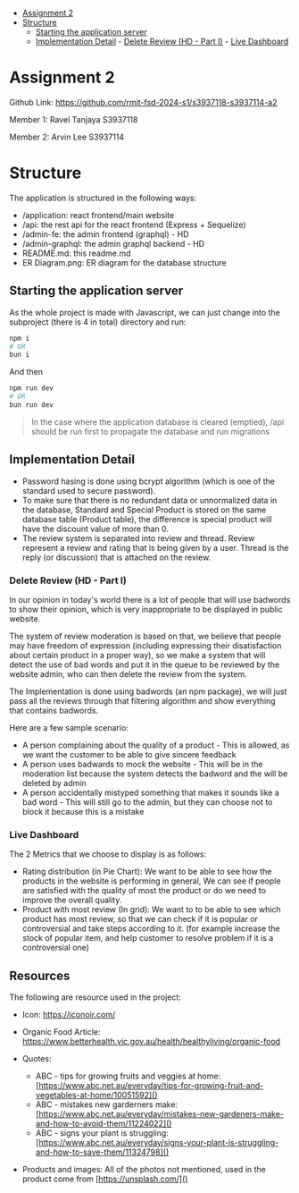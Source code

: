 <!--toc:start-->

- [Assignment 2](#assignment-2)
- [Structure](#structure)
  - [Starting the application server](#starting-the-application-server)
  - [Implementation Detail](#implementation-detail) - [Delete Review (HD - Part I)](#delete-review-hd-part-i) - [Live Dashboard](#live-dashboard)
  <!--toc:end-->

# Assignment 2

Github Link: https://github.com/rmit-fsd-2024-s1/s3937118-s3937114-a2

Member 1: Ravel Tanjaya S3937118

Member 2: Arvin Lee S3937114

# Structure

The application is structured in the following ways:

- /application: react frontend/main website
- /api: the rest api for the react frontend (Express + Sequelize)
- /admin-fe: the admin frontend (graphql) - HD
- /admin-graphql: the admin graphql backend - HD
- README.md: this readme.md
- ER Diagram.png: ER diagram for the database structure

## Starting the application server

As the whole project is made with Javascript, we can just change into the subproject (there is 4 in total) directory and run:

```bash
npm i
# OR 
bun i
```

And then


```bash
npm run dev
# OR
bun run dev
```

> In the case where the application database is cleared (emptied), /api should be run first to propagate the database and run migrations

## Implementation Detail

- Password hasing is done using bcrypt algorithm (which is one of the standard used to secure password).
- To make sure that there is no redundant data or unnormalized data in the database, Standard and Special Product is stored on the same database table (Product table), the difference is special product will have the discount value of more than 0.
- The review system is separated into review and thread. Review represent a review and rating that is being given by a user. Thread is the reply (or discussion) that is attached on the review.

### Delete Review (HD - Part I)

In our opinion in today's world there is a lot of people that will use badwords to show their opinion, which is very inappropriate to be displayed in public website.

The system of review moderation is based on that, we believe that people may have freedom of expression (including expressing their disatisfaction about certain product in a proper way), so we make a system that will detect the use of bad words and put it in the queue to be reviewed by the website admin, who can then delete the review from the system.

The Implementation is done using badwords (an npm package), we will just pass all the reviews through that filtering algorithm and show everything that contains badwords.

Here are a few sample scenario:

- A person complaining about the quality of a product - This is allowed, as we want the customer to be able to give sincere feedback
- A person uses badwards to mock the website - This will be in the moderation list because the system detects the badword and the will be deleted by admin
- A person accidentally mistyped something that makes it sounds like a bad word - This will still go to the admin, but they can choose not to block it because this is a mistake

### Live Dashboard

The 2 Metrics that we choose to display is as follows:

- Rating distribution (in Pie Chart): We want to be able to see how the products in the website is performing in general, We can see if people are satisfied with the quality of most the product or do we need to improve the overall quality.
- Product with most review (In grid): We want to to be able to see which product has most review, so that we can check if it is popular or controversial and take steps according to it. (for example increase the stock of popular item, and help customer to resolve problem if it is a controversial one)

## Resources

The following are resource used in the project:

- Icon: https://iconoir.com/

- Organic Food Article: https://www.betterhealth.vic.gov.au/health/healthyliving/organic-food

- Quotes:

  - ABC - tips for growing fruits and veggies at home:
    [https://www.abc.net.au/everyday/tips-for-growing-fruit-and-vegetables-at-home/10051592]()
  - ABC - mistakes new garderners make:
    [https://www.abc.net.au/everyday/mistakes-new-gardeners-make-and-how-to-avoid-them/11224022]()
  - ABC - signs your plant is struggling:
    [https://www.abc.net.au/everyday/signs-your-plant-is-struggling-and-how-to-save-them/11324798]()

- Products and images: All of the photos not mentioned, used in the product come from [https://unsplash.com/]()
